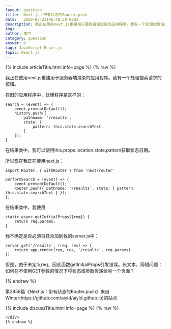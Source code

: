 ```yaml
---
layout: question
title:  Next.js：带有状态的Router.push
date:   2020-03-23T06:40:50.000Z
description: 我正在使用next.js重建用于服务器端渲染的应用程序。我有一个处理搜索请求的按钮。在旧的应用程序中，处理程序是这样的：search = (eve...
img: 
author: 西门
category: question
answer: 0
tags: JavaScript React.js
topic: React.js
---
```

<div class="article-root">
  <div class="article">
    {% include articleTitle.html info=page %}
    {% raw %}
    <div class="article-content"><p><font style="vertical-align: inherit;"><font style="vertical-align: inherit;">我正在使用next.js重建用于服务器端渲染的应用程序。</font><font style="vertical-align: inherit;">我有一个处理搜索请求的按钮。</font></font></p>

<p><font style="vertical-align: inherit;"><font style="vertical-align: inherit;">在旧的应用程序中，处理程序是这样的：</font></font></p>

<pre><code>search = (event) =&gt; {<font></font>
    event.preventDefault();<font></font>
    history.push({<font></font>
        pathname: '/results',<font></font>
        state: {<font></font>
            pattern: this.state.searchText,<font></font>
        }<font></font>
    });<font></font>
}<font></font>
</code></pre>

<p><font style="vertical-align: inherit;"><font style="vertical-align: inherit;">在结果类中，我可以使用this.props.location.state.pattern获取状态日期。</font></font></p>

<p><font style="vertical-align: inherit;"><font style="vertical-align: inherit;">所以现在我正在使用next.js：</font></font></p>

<pre><code>import Router, { withRouter } from 'next/router'<font></font>
<font></font>
performSearch = (event) =&gt; {<font></font>
    event.preventDefault();<font></font>
    Router.push({ pathname: '/results', state: { pattern: this.state.searchText } });<font></font>
};<font></font>
</code></pre>

<p><font style="vertical-align: inherit;"><font style="vertical-align: inherit;">在结果类中，我使用 </font></font></p>

<pre><code>static async getInitialProps({req}) {<font></font>
    return req.params;<font></font>
}<font></font>
</code></pre>

<p><font style="vertical-align: inherit;"><font style="vertical-align: inherit;">我不确定是否必须将其添加到我的server.js中：</font></font></p>

<pre><code>server.get('/results', (req, res) =&gt; {<font></font>
    return app.render(req, res, '/results', req.params)<font></font>
})<font></font>
</code></pre>

<p><font style="vertical-align: inherit;"><font style="vertical-align: inherit;">但是，由于未定义req，因此函数getInitialProps引发错误。</font><font style="vertical-align: inherit;">长文本，简短问题：如何在不使用GET参数的情况下将状态或参数传递给另一个页面？</font></font></p></div>
    {% endraw %}
  </div>
  <p class="winter_mark">第2858篇《Next.js：带有状态的Router.push》来自Winter(https://github.com/aiyld/aiyld.github.io)的站点</p>
  <div class="discuss-wrapper">
    {% include discussTitle.html info=page %}
    {% raw %}
    <div class="discuss-list">
    
    </div>
    {% endraw %}
  </div>
<div>
